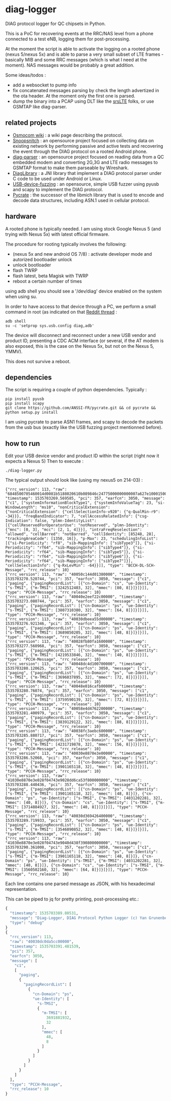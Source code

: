 # diag-logger
DIAG protocol logger for QC chipsets in Python.

This is a PoC for recovering events at the RRC/NAS level from a phone connected to a test eNB, logging them for post-processing. 

At the moment the script is able to activate the logging on a rooted phone (nexus 5/nexus 5x) and is able to parse a very small subset of LTE frames - basically MIB and some RRC messages (which is what I need at the moment). NAS messages would be probably a great addition.

Some ideas/todos : 
* add a websocket to pump info
* fix concatenated messages parsing by check the length advertized in the ota header. At the moment only the first one is parsed.   
* dump the binary into a PCAP using DLT like the [srsLTE](https://github.com/srsLTE/srsLTE/blob/4762483396fdaff86b16988a0e2527334fc57136/lib/include/srslte/common/pcap.h) folks, or use GSMTAP like diag-parser.

## related projects

* [Osmocom wiki](https://osmocom.org/projects/quectel-modems/wiki/Diag) : a wiki page describing the protocol. 
* [Snoopsnitch](https://opensource.srlabs.de/projects/snoopsnitch) : an opensource project focused on collecting data on existing network by performing passive and active tests and recovering the event through the DIAG protocol on a rooted Android phone.
* [diag-parser](https://github.com/moiji-mobile/diag-parser) : an opensource project focused on reading data from a QC embedded modem and converting 2G,3G and LTE radio messages to GSMTAP format to make them parseable by Wireshark.
* [DiagLibrary](https://github.com/sanjaywave/DiagLibrary) : a JNI library that implement a DIAG protocol parser under C code to be used under Android or Linux.
* [USB-device-fuzzing](https://github.com/ollseg/usb-device-fuzzing) : an opensource, simple USB fuzzer using pyusb and scapy to implement the DIAG protocol.
* [Pycrate](https://github.com/ANSSI-FR/pycrate/) : the successor of the libmich library that is used to encode and decode data structures, including ASN.1 used in cellular protocol.

## hardware

A rooted phone is typically needed. I am using stock Google Nexus 5 (and trying with Nexus 5x) with latest official firmware.

The procedure for rooting typically involves the following:
* (nexus 5x and new android OS 7/8) : activate developer mode and autorized bootloader unlock
* unlock bootloader
* flash TWRP
* flash latest, beta Magisk with TWRP
* reboot a certain number of times

using adb shell you should see a '/dev/diag' device enabled on the system when using su. 

In order to have access to that device through a PC, we perform a small command in root (as indicated on that [Reddit thread](https://www.reddit.com/r/nexus5x/comments/3rranb/enabling_usb_diagnostic_mode/) : 

```
adb shell
su -c 'setprop sys.usb.config diag,adb'
```

The device will disconnect and reconnect under a new USB vendor and product ID, presenting a CDC ACM interface (or several, if the AT modem is also exposed, this is the case on the Nexus 5x, but not on the Nexus 5, YMMV).

This does not survive a reboot.

## dependencies

The script is requiring a couple of python dependencies. Typically :
```
pip install pyusb
pip install scapy
git clone https://github.com/ANSSI-FR/pycrate.git && cd pycrate && python setup.py install
```

I am using pycrate to parse ASN1 frames, and scapy to decode the packets from the usb bus (exactly like the USB fuzzing project mentionned before).

## how to run

Edit your USB device vendor and product ID within the script (right now it expects a Nexus 5)
Then to execute :
```
./diag-logger.py
```

The typical output should look like (using my nexus5 on 214-03) :
```
{"rrc_version": 113, "raw": "6848500705460014d0081b5188020610b089846c24775000000000007a627e100015001500c1b000008899a931e300016501ea0b80020264", "timestamp": 1535703269.569585, "pci": 357, "earfcn": 3050, "message": ["c1", ["systemInformationBlockType1", {"systemInfoValueTag": 23, "si-WindowLength": "ms10", "nonCriticalExtension": {"nonCriticalExtension": {"cellSelectionInfo-v920": {"q-QualMin-r9": -34}}}, "freqBandIndicator": 7, "cellAccessRelatedInfo": {"csg-Indication": false, "plmn-IdentityList": [{"cellReservedForOperatorUse": "notReserved", "plmn-Identity": {"mnc": [0, 3], "mcc": [2, 1, 4]}}], "intraFreqReselection": "allowed", "cellBarred": "notBarred", "cellIdentity": [85248, 28], "trackingAreaCode": [1350, 16]}, "p-Max": 23, "schedulingInfoList": [{"si-Periodicity": "rf8", "sib-MappingInfo": ["sibType3"]}, {"si-Periodicity": "rf64", "sib-MappingInfo": ["sibType4"]}, {"si-Periodicity": "rf64", "sib-MappingInfo": ["sibType5"]}, {"si-Periodicity": "rf64", "sib-MappingInfo": ["sibType6"]}, {"si-Periodicity": "rf64", "sib-MappingInfo": ["sibType7"]}], "cellSelectionInfo": {"q-RxLevMin": -64}}]], "type": "BCCH-DL-SCH-Message", "rrc_release": 10}
{"rrc_version": 113, "raw": "40050c144d01380000", "timestamp": 1535703270.520744, "pci": 357, "earfcn": 3050, "message": ["c1", ["paging", {"pagingRecordList": [{"cn-Domain": "cs", "ue-Identity": ["s-TMSI", {"m-TMSI": [3242512403, 32], "mmec": [80, 8]}]}]}]], "type": "PCCH-Message", "rrc_release": 10}
{"rrc_version": 113, "raw": "40040e2eef22c00000", "timestamp": 1535703273.080744, "pci": 357, "earfcn": 3050, "message": ["c1", ["paging", {"pagingRecordList": [{"cn-Domain": "ps", "ue-Identity": ["s-TMSI", {"m-TMSI": [3807310380, 32], "mmec": [64, 8]}]}]}]], "type": "PCCH-Message", "rrc_release": 10}
{"rrc_version": 113, "raw": "40030dbeea55d00000", "timestamp": 1535703276.921346, "pci": 357, "earfcn": 3050, "message": ["c1", ["paging", {"pagingRecordList": [{"cn-Domain": "ps", "ue-Identity": ["s-TMSI", {"m-TMSI": [3689850205, 32], "mmec": [48, 8]}]}]}]], "type": "PCCH-Message", "rrc_release": 10}
{"rrc_version": 113, "raw": "40028fb80fa1600000", "timestamp": 1535703277.560968, "pci": 357, "earfcn": 3050, "message": ["c1", ["paging", {"pagingRecordList": [{"cn-Domain": "ps", "ue-Identity": ["s-TMSI", {"m-TMSI": [4219533846, 32], "mmec": [40, 8]}]}]}]], "type": "PCCH-Message", "rrc_release": 10}
{"rrc_version": 113, "raw": "40048dc4d100700000", "timestamp": 1535703280.120625, "pci": 357, "earfcn": 3050, "message": ["c1", ["paging", {"pagingRecordList": [{"cn-Domain": "ps", "ue-Identity": ["s-TMSI", {"m-TMSI": [3696037895, 32], "mmec": [72, 8]}]}]}]], "type": "PCCH-Message", "rrc_release": 10}
{"rrc_version": 113, "raw": "40048e016cafb00000", "timestamp": 1535703280.76074, "pci": 357, "earfcn": 3050, "message": ["c1", ["paging", {"pagingRecordList": [{"cn-Domain": "ps", "ue-Identity": ["s-TMSI", {"m-TMSI": [3759590139, 32], "mmec": [72, 8]}]}]}]], "type": "PCCH-Message", "rrc_release": 10}
{"rrc_version": 113, "raw": "40058e4d4762200000", "timestamp": 1535703281.400979, "pci": 357, "earfcn": 3050, "message": ["c1", ["paging", {"pagingRecordList": [{"cn-Domain": "ps", "ue-Identity": ["s-TMSI", {"m-TMSI": [3839129122, 32], "mmec": [88, 8]}]}]}]], "type": "PCCH-Message", "rrc_release": 10}
{"rrc_version": 113, "raw": "40038fc3aebc600000", "timestamp": 1535703285.880717, "pci": 357, "earfcn": 3050, "message": ["c1", ["paging", {"pagingRecordList": [{"cn-Domain": "ps", "ue-Identity": ["s-TMSI", {"m-TMSI": [4231719878, 32], "mmec": [56, 8]}]}]}]], "type": "PCCH-Message", "rrc_release": 10}
{"rrc_version": 113, "raw": "40030e8870e3e00000", "timestamp": 1535703286.52068, "pci": 357, "earfcn": 3050, "message": ["c1", ["paging", {"pagingRecordList": [{"cn-Domain": "ps", "ue-Identity": ["s-TMSI", {"m-TMSI": [3901165118, 32], "mmec": [48, 8]}]}]}]], "type": "PCCH-Message", "rrc_release": 10}
{"rrc_version": 113, "raw": "41030e8870e3e028f04743e9028dd6ca53f800000000", "timestamp": 1535703288.440436, "pci": 357, "earfcn": 3050, "message": ["c1", ["paging", {"pagingRecordList": [{"cn-Domain": "ps", "ue-Identity": ["s-TMSI", {"m-TMSI": [3901165118, 32], "mmec": [48, 8]}]}, {"cn-Domain": "ps", "ue-Identity": ["s-TMSI", {"m-TMSI": [4031202281, 32], "mmec": [40, 8]}]}, {"cn-Domain": "cs", "ue-Identity": ["s-TMSI", {"m-TMSI": [3714884927, 32], "mmec": [40, 8]}]}]}]], "type": "PCCH-Message", "rrc_release": 10}
{"rrc_version": 113, "raw": "40030d369426400000", "timestamp": 1535703289.719933, "pci": 357, "earfcn": 3050, "message": ["c1", ["paging", {"pagingRecordList": [{"cn-Domain": "ps", "ue-Identity": ["s-TMSI", {"m-TMSI": [3546890852, 32], "mmec": [48, 8]}]}]}]], "type": "PCCH-Message", "rrc_release": 10}
{"rrc_version": 113, "raw": "41030e8870e3e028f04743e9040d438f390800000000", "timestamp": 1535703290.361008, "pci": 357, "earfcn": 3050, "message": ["c1", ["paging", {"pagingRecordList": [{"cn-Domain": "ps", "ue-Identity": ["s-TMSI", {"m-TMSI": [3901165118, 32], "mmec": [48, 8]}]}, {"cn-Domain": "ps", "ue-Identity": ["s-TMSI", {"m-TMSI": [4031202281, 32], "mmec": [40, 8]}]}, {"cn-Domain": "cs", "ue-Identity": ["s-TMSI", {"m-TMSI": [3560502160, 32], "mmec": [64, 8]}]}]}]], "type": "PCCH-Message", "rrc_release": 10}
```

Each line contains one parsed message as JSON, with his hexadecimal representation.

This can be piped to jq for pretty printing, post-processing etc.:

```./diag-logger.py | jq .
{
  "timestamp": 1535703389.80531,
  "message": "Diag-Logger, DIAG Protocol Python Logger (c) Yan Grunenberger, 2018",
  "type": "debug"
}
{
  "rrc_version": 113,
  "raw": "40030dc0da5cc00000",
  "timestamp": 1535703391.481539,
  "pci": 357,
  "earfcn": 3050,
  "message": [
    "c1",
    [
      "paging",
      {
        "pagingRecordList": [
          {
            "cn-Domain": "ps",
            "ue-Identity": [
              "s-TMSI",
              {
                "m-TMSI": [
                  3691881932,
                  32
                ],
                "mmec": [
                  48,
                  8
                ]
              }
            ]
          }
        ]
      }
    ]
  ],
  "type": "PCCH-Message",
  "rrc_release": 10
}
```